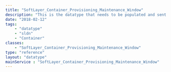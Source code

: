 ```yaml
---
title: "SoftLayer_Container_Provisioning_Maintenance_Window"
description: "This is the datatype that needs to be populated and sent to SoftLayer_Provisioning_Maintenance_Window::addCustomerUpgradeWindow. This datatype has everything required to place an order with SoftLayer. "
date: "2018-02-12"
tags:
    - "datatype"
    - "sldn"
    - "Container"
classes:
    - "SoftLayer_Container_Provisioning_Maintenance_Window"
type: "reference"
layout: "datatype"
mainService : "SoftLayer_Container_Provisioning_Maintenance_Window"
---
```

